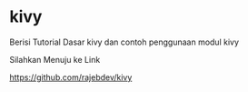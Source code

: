 # kivy
Berisi Tutorial Dasar kivy dan contoh penggunaan modul kivy


Silahkan Menuju ke Link 

https://github.com/rajebdev/kivy
